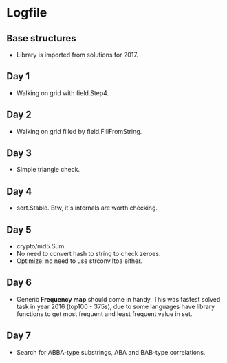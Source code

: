 # Logfile

## Base structures

* Library is imported from solutions for 2017.

## Day 1

* Walking on grid with field.Step4.

## Day 2

* Walking on grid filled by field.FillFromString.

## Day 3

* Simple triangle check.

## Day 4

* sort.Stable. Btw, it's internals are worth checking.

## Day 5

* crypto/md5.Sum.
* No need to convert hash to string to check zeroes.
* Optimize: no need to use strconv.Itoa either.

## Day 6

* Generic **Frequency map** should come in handy. This was fastest solved task in year 2016 (top100 - 375s), due to some languages have library functions to get most frequent and least frequent value in set.

## Day 7

* Search for ABBA-type substrings, ABA and BAB-type correlations.
